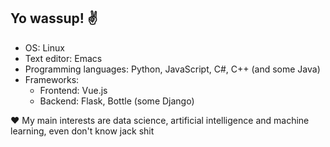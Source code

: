<h2> Yo wassup! ✌️ </h2>

 
  - OS: Linux
  - Text editor: Emacs
  - Programming languages:  Python, JavaScript, C#, C++ (and some Java)
  - Frameworks:
    - Frontend: Vue.js
    - Backend: Flask, Bottle (some Django)
    
  ❤ My main interests are data science, artificial intelligence and machine learning, even don't know jack shit
     
